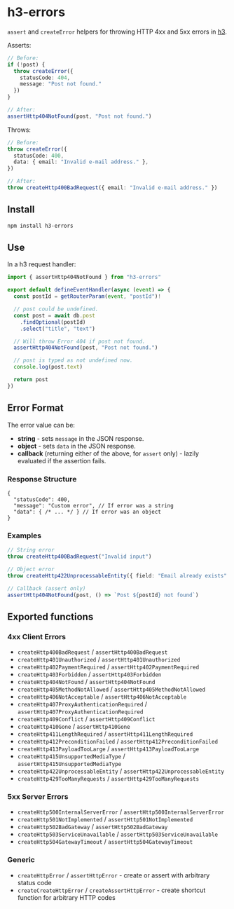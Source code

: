 # h3-errors

`assert` and `createError` helpers for throwing HTTP 4xx and 5xx errors in [h3](https://h3.unjs.io/).

Asserts:

```ts
// Before:
if (!post) {
  throw createError({
    statusCode: 404,
    message: "Post not found."
  })
}

// After:
assertHttp404NotFound(post, "Post not found.")
```

Throws:

```ts
// Before:
throw createError({
  statusCode: 400,
  data: { email: "Invalid e-mail address." },
})

// After:
throw createHttp400BadRequest({ email: "Invalid e-mail address." })
```

## Install

```sh
npm install h3-errors
```

## Use

In a h3 request handler:

```ts
import { assertHttp404NotFound } from "h3-errors"

export default defineEventHandler(async (event) => {
  const postId = getRouterParam(event, "postId")!

  // post could be undefined.
  const post = await db.post
    .findOptional(postId)
    .select("title", "text")

  // Will throw Error 404 if post not found.
  assertHttp404NotFound(post, "Post not found.")

  // post is typed as not undefined now.
  console.log(post.text)

  return post
})
```

## Error Format

The error value can be:

- **string** - sets `message` in the JSON response.
- **object** - sets `data` in the JSON response.
- **callback** (returning either of the above, for `assert` only) - lazily evaluated if the assertion fails.

### Response Structure

```json5
{
  "statusCode": 400,
  "message": "Custom error", // If error was a string
  "data": { /* ... */ } // If error was an object
}
```

### Examples

```ts
// String error
throw createHttp400BadRequest("Invalid input")

// Object error
throw createHttp422UnprocessableEntity({ field: "Email already exists" })

// Callback (assert only)
assertHttp404NotFound(post, () => `Post ${postId} not found`)
```

## Exported functions

### 4xx Client Errors

- `createHttp400BadRequest` / `assertHttp400BadRequest`
- `createHttp401Unauthorized` / `assertHttp401Unauthorized`
- `createHttp402PaymentRequired` / `assertHttp402PaymentRequired`
- `createHttp403Forbidden` / `assertHttp403Forbidden`
- `createHttp404NotFound` / `assertHttp404NotFound`
- `createHttp405MethodNotAllowed` / `assertHttp405MethodNotAllowed`
- `createHttp406NotAcceptable` / `assertHttp406NotAcceptable`
- `createHttp407ProxyAuthenticationRequired` / `assertHttp407ProxyAuthenticationRequired`
- `createHttp409Conflict` / `assertHttp409Conflict`
- `createHttp410Gone` / `assertHttp410Gone`
- `createHttp411LengthRequired` / `assertHttp411LengthRequired`
- `createHttp412PreconditionFailed` / `assertHttp412PreconditionFailed`
- `createHttp413PayloadTooLarge` / `assertHttp413PayloadTooLarge`
- `createHttp415UnsupportedMediaType` / `assertHttp415UnsupportedMediaType`
- `createHttp422UnprocessableEntity` / `assertHttp422UnprocessableEntity`
- `createHttp429TooManyRequests` / `assertHttp429TooManyRequests`

### 5xx Server Errors

- `createHttp500InternalServerError` / `assertHttp500InternalServerError`
- `createHttp501NotImplemented` / `assertHttp501NotImplemented`
- `createHttp502BadGateway` / `assertHttp502BadGateway`
- `createHttp503ServiceUnavailable` / `assertHttp503ServiceUnavailable`
- `createHttp504GatewayTimeout` / `assertHttp504GatewayTimeout`

### Generic

- `createHttpError` / `assertHttpError` - create or assert with arbitrary status code
- `createCreateHttpError` / `createAssertHttpError` - create shortcut function for arbitrary HTTP codes
